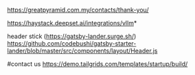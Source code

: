 https://greatpyramid.com.my/contacts/thank-you/

https://haystack.deepset.ai/integrations/vllm*

header stick
(https://gatsby-lander.surge.sh/)
https://github.com/codebushi/gatsby-starter-lander/blob/master/src/components/layout/Header.js

#contact us
https://demo.tailgrids.com/templates/startup/build/
